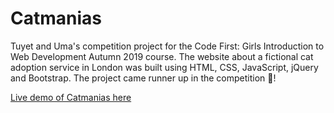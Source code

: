 # Catmanias
Tuyet and Uma's competition project for the Code First: Girls Introduction to Web Development Autumn 2019 course. The website about a fictional cat adoption service in London was built using HTML, CSS, JavaScript, jQuery and Bootstrap. The project came runner up in the competition :tada:!

[Live demo of Catmanias here](https://toowee-le.github.io/catmanias/)
